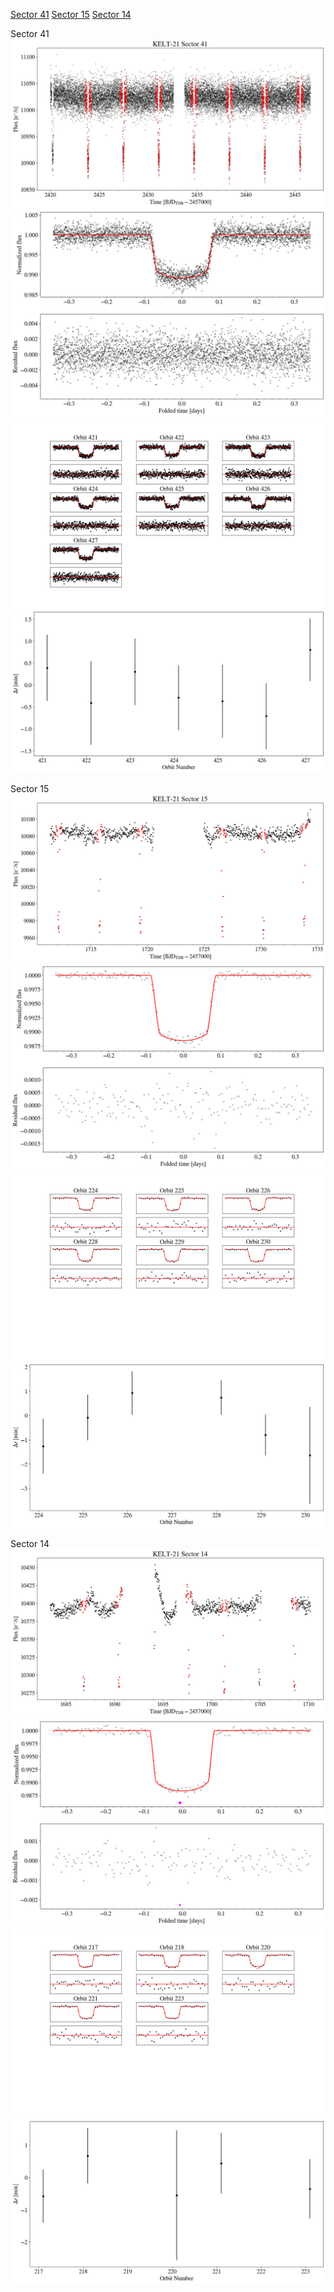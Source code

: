 [Sector 41](#sector41)
[Sector 15](#sector15)
[Sector 14](#sector14)

<a name = "sector41"></a>
Sector 41
![alt text](/tt/KELT-21_Sector_41/KELT-21_Sector_41_a_TimeSeries.png)
![alt text](/tt/KELT-21_Sector_41/KELT-21_Sector_41_b_FoldedLightCurve.png)
![alt text](/tt/KELT-21_Sector_41/KELT-21_Sector_41_b_IndividualTransitsWithFit.png)
![alt text](/tt/KELT-21_Sector_41/KELT-21_Sector_41_c_TimingResiduals.png)

<a name = "sector15"></a>
Sector 15
![alt text](/tt/KELT-21_Sector_15/KELT-21_Sector_15_a_TimeSeries.png)
![alt text](/tt/KELT-21_Sector_15/KELT-21_Sector_15_b_FoldedLightCurve.png)
![alt text](/tt/KELT-21_Sector_15/KELT-21_Sector_15_b_IndividualTransitsWithFit.png)
![alt text](/tt/KELT-21_Sector_15/KELT-21_Sector_15_c_TimingResiduals.png)

<a name = "sector14"></a>
Sector 14
![alt text](/tt/KELT-21_Sector_14/KELT-21_Sector_14_a_TimeSeries.png)
![alt text](/tt/KELT-21_Sector_14/KELT-21_Sector_14_b_FoldedLightCurve.png)
![alt text](/tt/KELT-21_Sector_14/KELT-21_Sector_14_b_IndividualTransitsWithFit.png)
![alt text](/tt/KELT-21_Sector_14/KELT-21_Sector_14_c_TimingResiduals.png)

